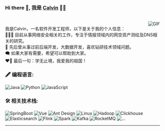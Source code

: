 ### Hi there 👋, 我是 [Calvin](https://github.com/chunyuliu106667777) 👨‍💻

<br/>
<img align="right" alt="GIF" src="https://media.giphy.com/media/MC6eSuC3yypCU/giphy.gif" />
<p>
我是Calvin，一名软件开发工程师，以下是关于我的个人信息：
<br/>
👨🏽‍💻 目前从事网络安全相关的工作，专注于情报领域内的网空资产测绘及DNS相关的研究。
<br/>  
💼 先后曾从事过前后端开发，大数据开发，喜欢钻研技术领域问题。
<br/>
🗨 如果大家有需要，希望可以帮助到大家。
<br/>
❤️‍🔥 最后一句：学无止境，我爱我的祖国！
</p>
 
### 🖋 编程语言:
![Java](https://img.shields.io/badge/Java-blue)
![Python](https://img.shields.io/badge/Python-blue)
![JavaScript](https://img.shields.io/badge/JavaScript-yellow)

### 🛠️ 相关技术栈:
![SpringBoot](https://img.shields.io/badge/-SpringBoot-black?style=flat-square&logo=SpringBoot)
![Vue](https://img.shields.io/badge/-Vue-black?style=flat-square&logo=Vue)
![Ant Design](https://img.shields.io/badge/-AntDesign-black?style=flat-square&logo=AntDesign)
![Linux](https://img.shields.io/badge/-Linux-black?style=flat-square&logo=Linux)
![Hadoop](https://img.shields.io/badge/-Hadoop-black?style=flat-square&logo=Hadoop)
![Clickhouse](https://img.shields.io/badge/-Clickhouse-black?style=flat-square&logo=Clickhouse)
![Elasticsearch](https://img.shields.io/badge/-Elasticsearch-black?style=flat-square&logo=Elasticsearch)
![Flink](https://img.shields.io/badge/-Flink-black?style=flat-square&logo=Flink)
![Spark](https://img.shields.io/badge/-Spark-black?style=flat-square&logo=Spark)
![Kafka](https://img.shields.io/badge/-Kafka-black?style=flat-square&logo=Kafka)
![RocketMQ](https://img.shields.io/badge/-RocketMQ-black?style=flat-square&logo=RocketMQ)
![...](https://img.shields.io/badge/-...-black?style=flat-square&logo=...)
<hr/>
